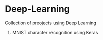 # Deep-Learning
Collection of preojects using Deep Learning

1) MNIST character recognition using Keras
